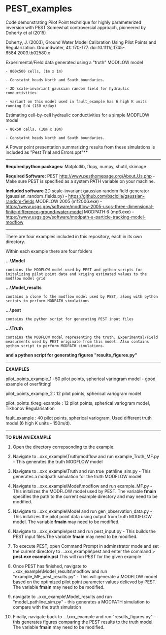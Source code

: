 # PEST_examples
Code demonstrating Pilot Point technique for highly parameterized inversion with PEST 
Somewhat controversial approach, pioneered by Doherty et al (2015)

Doherty, J. (2003), Ground Water Model Calibration Using Pilot Points and Regularization. Groundwater, 41: 170-177. doi:10.1111/j.1745-6584.2003.tb02580.x


Experimental/Field data generated using a "truth" MODfLOW model

    - 800x500 cells, (1m x 1m)
    
    - Constatnt heads North and South boundaries. 
    
    - 2D scale-invariant gaussian random field for hydraulic conductivities 
    
    - variant on this model used in fault_example has 6 high K units running E-W (150 m/day)
    
Estimating cell-by-cell hydraulic conductivities for a simple MODFLOW model

    - 80x50 cells, (10m x 10m)
    
    - Constatnt heads North and South boundaries. 
    
    
    
A Power point presentation summarizing results from these simulations is included as "Pest Trial and Errors.ppt"** 
________________________________________________________________________________________________________________

**Required python packages:**
   Matplotlib, flopy, numpy, shutil, skimage

**Required Software:** 
   PEST http://www.pesthomepage.org/About_Us.php - Make sure PEST is specified as a system PATH variable on your machine.

**Included software**
   2D scale-invariant gaussian random field generator (gaussian_random_fields.py) -  https://github.com/bsciolla/gaussian-random-fields
   MODFLOW 2005 (mf2006.exe) - https://www.usgs.gov/software/modflow-2005-usgs-three-dimensional-finite-difference-ground-water-model
   MODPATH 6 (mp6.exe)  - https://www.usgs.gov/software/modpath-a-particle-tracking-model-modflow
______________________________________________________________________________________________________________

There are four examples included in this repository, each in its own directory. 

Within each example there are four folders 

**...\Model**  

    contains the MODFLOW model used by PEST and python scripts for initalizing pilot point data and kriging estimated values to the modflow model grid

**...\Model_results** 

    contains a clone fo the modflow model used by PEST, along with python scripts to perform MODPATH simulations 

**...\pest**  

    contains the python script for generating PEST input files 

**...\Truth** 

    contains the MODFLOW model representing the truth. Experimental/Field measurments used by PEST originate from this model. Also contains python script to perform MODPATH simulations. 


**and a python script for generating figures "results_figures.py"**
_________________________________________________________________________________________________________________

**EXAMPLES** 

pilot_points_example_1     : 50 pilot points, spherical variogram model - good example of overfitting!

pilot_points_example_2     : 12 pilot points, spherical variogram model

pilot_points_tkreg_example : 12 pilot points, spherical variogram model, Tikhonov Regularisation

fault_example              : 40 pilot points, spherical variogram, Used different truth model (6 high K units - 150m/d). 

_________________________________________________________________________________________________________________

**TO RUN AN EXAMPLE**

1) Open the directory correpsonding to the example. 

2) Navigate to ..xxx_example\Truth\modflow and run  example_Truth_MF.py - This generates the truth MODFLOW model

3) Navigate to ..xxx_example\Truth and run  true_pathline_sim.py - This generates a modpath simulation for the truth MODFLOW model

4) Navigate to ..xxx_example\Model\modflow and run example_MF.py -  This initalizes the MODFLOW model used by PEST. The variable **fmain** specifies the path to the current example directory and may need to be modified.  

5) Navigate to ..xxx_example\Model and run  gen_observation_data.py - This initalizes the pilot point data using output from truth MODFLOW model. The variable **fmain** may need to be modified.  

6) Navigate to ..xxx_example\pest and run  pest_input.py - This builds the PEST input files.The variable **fmain** may need to be modified.  

7) To execute PEST, open Command Prompt in adminstrator mode and set the current directory to ...xxx_example\pest and enter the command 
            > **pest.exe example.pst** 
   This will run PEST for the given example
 
 8) Once PEST has finished, navigate to ..xxx_example\Model_results\modflow and run "example_MF_pest_results.py" - This will generate a MODFLOW model based on the optimized pilot point parameter values delieved by PEST. The variable **fmain** may need to be modified.
 
 9) navigate to ..xxx_example\Model_results and run "model_pathline_sim.py" - this generates a MODPATH simulation to compare with the truth simulation 

10) Finally, navigate back to ...\xxx_example and run "results_figures.py" - this generates figures comparing the PEST results to the truth model. The variable **fmain** may need to be modified.


 
 


